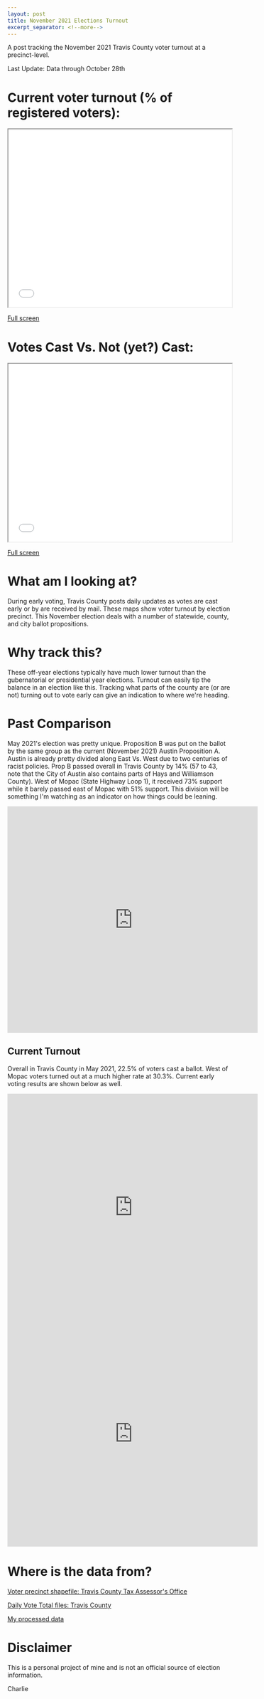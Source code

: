 ```yaml
---
layout: post
title: November 2021 Elections Turnout
excerpt_separator: <!--more-->
---
```


A post tracking the November 2021 Travis County voter turnout at a precinct-level.

Last Update: Data through October 28th

<!--more-->

# Current voter turnout (% of registered voters):

<iframe src='/maps/nov_2021_turnout.html'
        width='100%' height='400px'>
</iframe>

[Full screen](http://modalshift.co/maps/nov_2021_turnout.html)


# Votes Cast Vs. Not (yet?) Cast:

<iframe src='/maps/turnoutbubbles_nov21.html'
        width='100%' height='400px'>
</iframe>

[Full screen](http://modalshift.co/maps/turnoutbubbles_nov21.html)


# What am I looking at?

During early voting, Travis County posts daily updates as votes are cast early or by are received by mail. These maps show voter turnout by election precinct. This November election deals with a number of statewide, county, and city ballot propositions.   

# Why track this?

These off-year elections typically have much lower turnout than the gubernatorial or presidential year elections. Turnout can easily tip the balance in an election like this. Tracking what parts of the county are (or are not) turning out to vote early can give an indication to where we're heading. 

# Past Comparison 

May 2021's election was pretty unique. Proposition B was put on the ballot by the same group as the current (November 2021) Austin Proposition A. Austin is already pretty divided along East Vs. West due to two centuries of racist policies. Prop B passed overall in Travis County by 14% (57 to 43, note that the City of Austin also contains parts of Hays and Williamson County). West of Mopac (State Highway Loop 1), it received 73% support while it barely passed east of Mopac with 51% support. This division will be something I'm watching as an indicator on how things could be leaning.

<iframe width="564" height="509" seamless frameborder="0" scrolling="no" src="https://docs.google.com/spreadsheets/d/e/2PACX-1vREhoVHB6B7AI1cZLlV0nWuqbocNJggfQ40qgiFkhDwPJurhkVoEJLyzW10yQttZqnpMF4LpQjSd1tC/pubchart?oid=491651714&amp;format=interactive"></iframe>

## Current Turnout

Overall in Travis County in May 2021, 22.5% of voters cast a ballot. West of Mopac voters turned out at a much higher rate at 30.3%. Current early voting results are shown below as well. 

<iframe width="564" height="509" seamless frameborder="0" scrolling="no" src="https://docs.google.com/spreadsheets/d/e/2PACX-1vREhoVHB6B7AI1cZLlV0nWuqbocNJggfQ40qgiFkhDwPJurhkVoEJLyzW10yQttZqnpMF4LpQjSd1tC/pubchart?oid=696433031&amp;format=interactive"></iframe>


<iframe width="564" height="509" seamless frameborder="0" scrolling="no" src="https://docs.google.com/spreadsheets/d/e/2PACX-1vREhoVHB6B7AI1cZLlV0nWuqbocNJggfQ40qgiFkhDwPJurhkVoEJLyzW10yQttZqnpMF4LpQjSd1tC/pubchart?oid=1649603633&amp;format=interactive"></iframe>

# Where is the data from?

[Voter precinct shapefile: Travis County Tax Assessor's Office](https://tax-office.traviscountytx.gov/about-us/reports-data/voters)

[Daily Vote Total files: Travis County](https://countyclerk.traviscountytx.gov/elections/current-election.html)

[My processed data](https://github.com/Charlie-Henry/ModalShift/blob/master/maps/Travis%20County%20Turnout%20Nov%2021.geojson)

# Disclaimer

This is a personal project of mine and is not an official source of election information. 

Charlie
